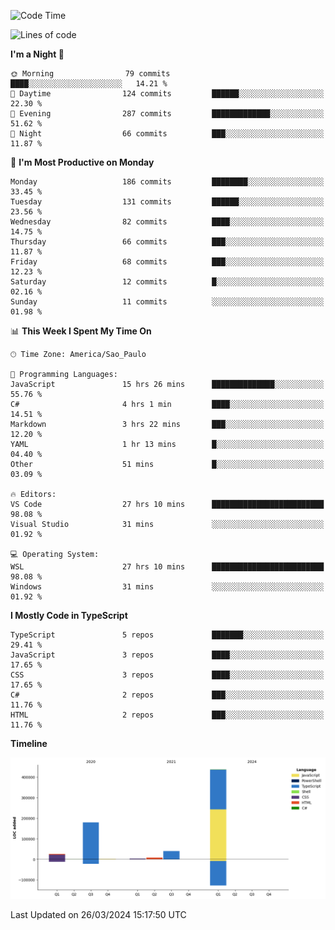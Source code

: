 <!--START_SECTION:waka-->
![Code Time](http://img.shields.io/badge/Code%20Time-2%2C391%20hrs-blue)

![Lines of code](https://img.shields.io/badge/From%20Hello%20World%20I%27ve%20Written-695.6%20thousand%20lines%20of%20code-blue)

**I'm a Night 🦉** 

```text
🌞 Morning                79 commits          ████░░░░░░░░░░░░░░░░░░░░░   14.21 % 
🌆 Daytime                124 commits         ██████░░░░░░░░░░░░░░░░░░░   22.30 % 
🌃 Evening                287 commits         █████████████░░░░░░░░░░░░   51.62 % 
🌙 Night                  66 commits          ███░░░░░░░░░░░░░░░░░░░░░░   11.87 % 
```
📅 **I'm Most Productive on Monday** 

```text
Monday                   186 commits         ████████░░░░░░░░░░░░░░░░░   33.45 % 
Tuesday                  131 commits         ██████░░░░░░░░░░░░░░░░░░░   23.56 % 
Wednesday                82 commits          ████░░░░░░░░░░░░░░░░░░░░░   14.75 % 
Thursday                 66 commits          ███░░░░░░░░░░░░░░░░░░░░░░   11.87 % 
Friday                   68 commits          ███░░░░░░░░░░░░░░░░░░░░░░   12.23 % 
Saturday                 12 commits          █░░░░░░░░░░░░░░░░░░░░░░░░   02.16 % 
Sunday                   11 commits          ░░░░░░░░░░░░░░░░░░░░░░░░░   01.98 % 
```


📊 **This Week I Spent My Time On** 

```text
🕑︎ Time Zone: America/Sao_Paulo

💬 Programming Languages: 
JavaScript               15 hrs 26 mins      ██████████████░░░░░░░░░░░   55.76 % 
C#                       4 hrs 1 min         ████░░░░░░░░░░░░░░░░░░░░░   14.51 % 
Markdown                 3 hrs 22 mins       ███░░░░░░░░░░░░░░░░░░░░░░   12.20 % 
YAML                     1 hr 13 mins        █░░░░░░░░░░░░░░░░░░░░░░░░   04.40 % 
Other                    51 mins             █░░░░░░░░░░░░░░░░░░░░░░░░   03.09 % 

🔥 Editors: 
VS Code                  27 hrs 10 mins      █████████████████████████   98.08 % 
Visual Studio            31 mins             ░░░░░░░░░░░░░░░░░░░░░░░░░   01.92 % 

💻 Operating System: 
WSL                      27 hrs 10 mins      █████████████████████████   98.08 % 
Windows                  31 mins             ░░░░░░░░░░░░░░░░░░░░░░░░░   01.92 % 
```

**I Mostly Code in TypeScript** 

```text
TypeScript               5 repos             ███████░░░░░░░░░░░░░░░░░░   29.41 % 
JavaScript               3 repos             ████░░░░░░░░░░░░░░░░░░░░░   17.65 % 
CSS                      3 repos             ████░░░░░░░░░░░░░░░░░░░░░   17.65 % 
C#                       2 repos             ███░░░░░░░░░░░░░░░░░░░░░░   11.76 % 
HTML                     2 repos             ███░░░░░░░░░░░░░░░░░░░░░░   11.76 % 
```



**Timeline**

![Lines of Code chart](https://raw.githubusercontent.com/jonhoffmam/jonhoffmam/master/assets/bar_graph.png)


 Last Updated on 26/03/2024 15:17:50 UTC
<!--END_SECTION:waka-->
